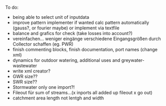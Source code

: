 To do:

-	being able to select unit of inputdata 
- 	improve pattern implementer if wanted calc pattern automatically (gauss?, or fourier maybe) or implement via textfile
- 	balance and grafics for check (take losses into account?)
-  	vereinfachen... weniger eingänge verschiedene Eingangsgrößen durch Collector schaffen (eg. PWR)
-	finish commenting blocks, finish documentation, port names (change xml)
- 	dynamics for outdoor watering, additional uses and greywater-wastewater
-	write xml creator?
- 	GWR size??
-	SWR size??
-	Stormwater only one import?!
-	Fileout für sum of streams...(x inports all added up fileout x go out)
-	catchment area length not lentgh and width